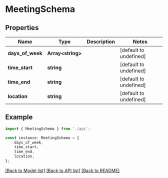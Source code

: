 # MeetingSchema


## Properties

Name | Type | Description | Notes
------------ | ------------- | ------------- | -------------
**days_of_week** | **Array&lt;string&gt;** |  | [default to undefined]
**time_start** | **string** |  | [default to undefined]
**time_end** | **string** |  | [default to undefined]
**location** | **string** |  | [default to undefined]

## Example

```typescript
import { MeetingSchema } from './api';

const instance: MeetingSchema = {
    days_of_week,
    time_start,
    time_end,
    location,
};
```

[[Back to Model list]](../README.md#documentation-for-models) [[Back to API list]](../README.md#documentation-for-api-endpoints) [[Back to README]](../README.md)
